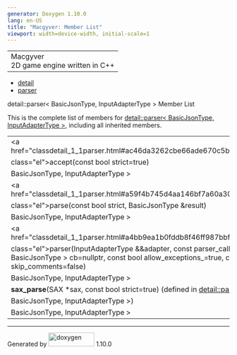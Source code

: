 ```yaml
---
generator: Doxygen 1.10.0
lang: en-US
title: "Macgyver: Member List"
viewport: width=device-width, initial-scale=1
---
```


<div id="top">

<div id="titlearea">

<table data-cellspacing="0" data-cellpadding="0">
<colgroup>
<col style="width: 100%" />
</colgroup>
<tbody>
<tr id="projectrow" class="odd">
<td id="projectalign"><div id="projectname">
Macgyver
</div>
<div id="projectbrief">
2D game engine written in C++
</div></td>
</tr>
</tbody>
</table>

</div>

<div id="main-nav">

</div>

<div id="nav-path" class="navpath">

- <a href="namespacedetail.html" class="el">detail</a>
- <a href="classdetail_1_1parser.html" class="el">parser</a>

</div>

</div>

<div class="header">

<div class="headertitle">

<div class="title">

detail::parser\< BasicJsonType, InputAdapterType \> Member List

</div>

</div>

</div>

<div class="contents">

This is the complete list of members for
<a href="classdetail_1_1parser.html" class="el">detail::parser&lt;
BasicJsonType, InputAdapterType &gt;</a>, including all inherited
members.

|                                                                                                                                                                              |                                                                    |                                                                        |
|------------------------------------------------------------------------------------------------------------------------------------------------------------------------------|--------------------------------------------------------------------|------------------------------------------------------------------------|
| <a href="classdetail_1_1parser.html#ac46da3262cbe66ade670c5b4782451e6"                                                                                                       
 class="el">accept</a>(const bool strict=true)                                                                                                                                 | <a href="classdetail_1_1parser.html" class="el">detail::parser&lt; 
                                                                                                                                                                                BasicJsonType, InputAdapterType &gt;</a>                            | <span class="mlabel">inline</span>                                     |
| <a href="classdetail_1_1parser.html#a59f4b745d4aa146bf7a60a30060f592f"                                                                                                       
 class="el">parse</a>(const bool strict, BasicJsonType &result)                                                                                                                | <a href="classdetail_1_1parser.html" class="el">detail::parser&lt; 
                                                                                                                                                                                BasicJsonType, InputAdapterType &gt;</a>                            | <span class="mlabel">inline</span>                                     |
| <a href="classdetail_1_1parser.html#a4bb9ea1b0fddb8f46ff987bbf9e54045"                                                                                                       
 class="el">parser</a>(InputAdapterType &&adapter, const parser_callback_t\< BasicJsonType \> cb=nullptr, const bool allow_exceptions\_=true, const bool skip_comments=false)  | <a href="classdetail_1_1parser.html" class="el">detail::parser&lt; 
                                                                                                                                                                                BasicJsonType, InputAdapterType &gt;</a>                            | <span class="mlabel">inline</span><span class="mlabel">explicit</span> |
| **sax_parse**(SAX \*sax, const bool strict=true) (defined in <a href="classdetail_1_1parser.html" class="el">detail::parser&lt;                                              
 BasicJsonType, InputAdapterType &gt;</a>)                                                                                                                                     | <a href="classdetail_1_1parser.html" class="el">detail::parser&lt; 
                                                                                                                                                                                BasicJsonType, InputAdapterType &gt;</a>                            | <span class="mlabel">inline</span>                                     |

</div>

------------------------------------------------------------------------

<span class="small">Generated
by [<img src="doxygen.svg" class="footer" width="104" height="31"
alt="doxygen" />](https://www.doxygen.org/index.html) 1.10.0</span>
